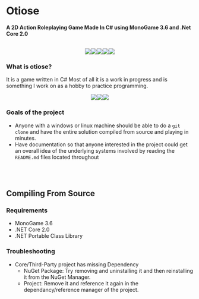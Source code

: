 # Otiose
**A 2D Action Roleplaying Game Made In C# using MonoGame 3.6 and .Net Core 2.0**
<br />
<br />
<p align="center">
<img src="https://i.imgur.com/H5lkdYN.gif"><img src="https://i.imgur.com/m9MWYNC.gif"><img src="https://i.imgur.com/M4hthaz.gif"><img src="https://i.imgur.com/R6WyHH4.gif"><img src="https://i.imgur.com/y8aO1tB.gif">
</p>


### What is otiose?
It is a game written in C# 
Most of all it is a work in progress and is something I work on as a hobby to practice programming.  
<p align="center">
<img src="https://i.imgur.com/XcV08aS.gif"><img src="https://i.imgur.com/Yn8RA1o.gif"><img src="https://i.imgur.com/ex7frKD.gif"><img src=""><img src=""><img src="">
</p>

### Goals of the project
+ Anyone with a windows or linux machine should be able to do a `git clone` 
and have the entire solution compiled from source and playing in minutes.
+ Have documentation so that anyone interested in the project could get an overall 
idea of the underlying systems involved by reading the `README.md` files located throughout

<br />
<br />

## Compiling From Source

### Requirements
+ MonoGame 3.6
+ .NET Core 2.0
+ .NET Portable Class Library


### Troubleshooting
+ Core/Third-Party project has missing Dependency
  +  NuGet Package: Try removing and uninstalling it and then reinstalling it from the NuGet Manager.
  +  Project: Remove it and reference it again in the dependancy/reference manager of the project.
